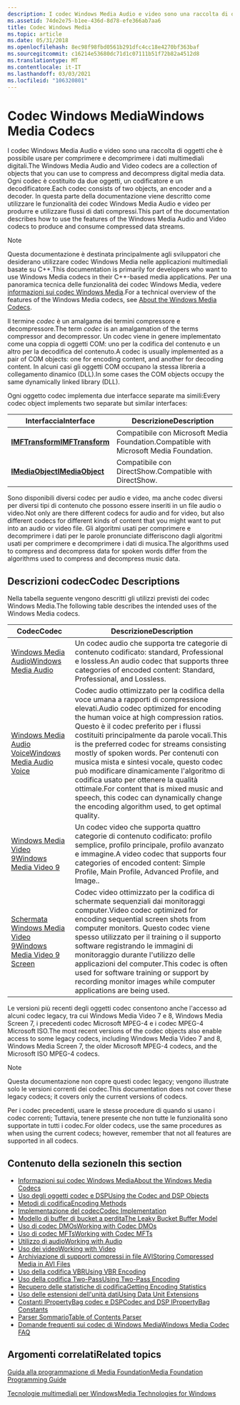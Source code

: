 ```yaml
---
description: I codec Windows Media Audio e video sono una raccolta di oggetti che è possibile usare per comprimere e decomprimere i dati multimediali digitali.
ms.assetid: 74de2e75-b1ee-436d-8d78-efe366ab7aa6
title: Codec Windows Media
ms.topic: article
ms.date: 05/31/2018
ms.openlocfilehash: 8ec98f98fbd0561b291dfc4cc18e4270bf363baf
ms.sourcegitcommit: c16214e53680dc71d1c07111b51f72b82a4512d8
ms.translationtype: MT
ms.contentlocale: it-IT
ms.lasthandoff: 03/03/2021
ms.locfileid: "106320801"
---
```

# <a name="windows-media-codecs"></a><span data-ttu-id="a3587-103">Codec Windows Media</span><span class="sxs-lookup"><span data-stu-id="a3587-103">Windows Media Codecs</span></span>

<span data-ttu-id="a3587-104">I codec Windows Media Audio e video sono una raccolta di oggetti che è possibile usare per comprimere e decomprimere i dati multimediali digitali.</span><span class="sxs-lookup"><span data-stu-id="a3587-104">The Windows Media Audio and Video codecs are a collection of objects that you can use to compress and decompress digital media data.</span></span> <span data-ttu-id="a3587-105">Ogni codec è costituito da due oggetti, un codificatore e un decodificatore.</span><span class="sxs-lookup"><span data-stu-id="a3587-105">Each codec consists of two objects, an encoder and a decoder.</span></span> <span data-ttu-id="a3587-106">In questa parte della documentazione viene descritto come utilizzare le funzionalità dei codec Windows Media Audio e video per produrre e utilizzare flussi di dati compressi.</span><span class="sxs-lookup"><span data-stu-id="a3587-106">This part of the documentation describes how to use the features of the Windows Media Audio and Video codecs to produce and consume compressed data streams.</span></span>

> [!Note]  
> <span data-ttu-id="a3587-107">Questa documentazione è destinata principalmente agli sviluppatori che desiderano utilizzare codec Windows Media nelle applicazioni multimediali basate su C++.</span><span class="sxs-lookup"><span data-stu-id="a3587-107">This documentation is primarily for developers who want to use Windows Media codecs in their C++-based media applications.</span></span> <span data-ttu-id="a3587-108">Per una panoramica tecnica delle funzionalità dei codec Windows Media, vedere [informazioni sui codec Windows Media](about-the-windows-media-codecs.md).</span><span class="sxs-lookup"><span data-stu-id="a3587-108">For a technical overview of the features of the Windows Media codecs, see [About the Windows Media Codecs](about-the-windows-media-codecs.md).</span></span>

 

<span data-ttu-id="a3587-109">Il termine *codec* è un amalgama dei termini compressore e decompressore.</span><span class="sxs-lookup"><span data-stu-id="a3587-109">The term *codec* is an amalgamation of the terms compressor and decompressor.</span></span> <span data-ttu-id="a3587-110">Un codec viene in genere implementato come una coppia di oggetti COM: uno per la codifica del contenuto e un altro per la decodifica del contenuto.</span><span class="sxs-lookup"><span data-stu-id="a3587-110">A codec is usually implemented as a pair of COM objects: one for encoding content, and another for decoding content.</span></span> <span data-ttu-id="a3587-111">In alcuni casi gli oggetti COM occupano la stessa libreria a collegamento dinamico (DLL).</span><span class="sxs-lookup"><span data-stu-id="a3587-111">In some cases the COM objects occupy the same dynamically linked library (DLL).</span></span>

<span data-ttu-id="a3587-112">Ogni oggetto codec implementa due interfacce separate ma simili:</span><span class="sxs-lookup"><span data-stu-id="a3587-112">Every codec object implements two separate but similar interfaces:</span></span>



| <span data-ttu-id="a3587-113">Interfaccia</span><span class="sxs-lookup"><span data-stu-id="a3587-113">Interface</span></span>                              | <span data-ttu-id="a3587-114">Descrizione</span><span class="sxs-lookup"><span data-stu-id="a3587-114">Description</span></span>                                 |
|----------------------------------------|---------------------------------------------|
| [<span data-ttu-id="a3587-115">**IMFTransform**</span><span class="sxs-lookup"><span data-stu-id="a3587-115">**IMFTransform**</span></span>](/windows/desktop/api/mftransform/nn-mftransform-imftransform)   | <span data-ttu-id="a3587-116">Compatibile con Microsoft Media Foundation.</span><span class="sxs-lookup"><span data-stu-id="a3587-116">Compatible with Microsoft Media Foundation.</span></span> |
| [<span data-ttu-id="a3587-117">**IMediaObject**</span><span class="sxs-lookup"><span data-stu-id="a3587-117">**IMediaObject**</span></span>](/previous-versions/windows/desktop/api/mediaobj/nn-mediaobj-imediaobject) | <span data-ttu-id="a3587-118">Compatibile con DirectShow.</span><span class="sxs-lookup"><span data-stu-id="a3587-118">Compatible with DirectShow.</span></span>                 |



 

<span data-ttu-id="a3587-119">Sono disponibili diversi codec per audio e video, ma anche codec diversi per diversi tipi di contenuto che possono essere inseriti in un file audio o video.</span><span class="sxs-lookup"><span data-stu-id="a3587-119">Not only are there different codecs for audio and for video, but also different codecs for different kinds of content that you might want to put into an audio or video file.</span></span> <span data-ttu-id="a3587-120">Gli algoritmi usati per comprimere e decomprimere i dati per le parole pronunciate differiscono dagli algoritmi usati per comprimere e decomprimere i dati di musica.</span><span class="sxs-lookup"><span data-stu-id="a3587-120">The algorithms used to compress and decompress data for spoken words differ from the algorithms used to compress and decompress music data.</span></span>

## <a name="codec-descriptions"></a><span data-ttu-id="a3587-121">Descrizioni codec</span><span class="sxs-lookup"><span data-stu-id="a3587-121">Codec Descriptions</span></span>

<span data-ttu-id="a3587-122">Nella tabella seguente vengono descritti gli utilizzi previsti dei codec Windows Media.</span><span class="sxs-lookup"><span data-stu-id="a3587-122">The following table describes the intended uses of the Windows Media codecs.</span></span>



| <span data-ttu-id="a3587-123">Codec</span><span class="sxs-lookup"><span data-stu-id="a3587-123">Codec</span></span>                                                                     | <span data-ttu-id="a3587-124">Descrizione</span><span class="sxs-lookup"><span data-stu-id="a3587-124">Description</span></span>                                                                                                                                                                                                                                                                                  |
|---------------------------------------------------------------------------|----------------------------------------------------------------------------------------------------------------------------------------------------------------------------------------------------------------------------------------------------------------------------------------------|
| [<span data-ttu-id="a3587-125">Windows Media Audio</span><span class="sxs-lookup"><span data-stu-id="a3587-125">Windows Media Audio</span></span>](windowsmediaaudioencoder.md)                       | <span data-ttu-id="a3587-126">Un codec audio che supporta tre categorie di contenuto codificato: standard, Professional e lossless.</span><span class="sxs-lookup"><span data-stu-id="a3587-126">An audio codec that supports three categories of encoded content: Standard, Professional, and Lossless.</span></span>                                                                                                                                                                                      |
| [<span data-ttu-id="a3587-127">Windows Media Audio Voice</span><span class="sxs-lookup"><span data-stu-id="a3587-127">Windows Media Audio Voice</span></span>](windowsmediaaudiovoiceencoder.md)            | <span data-ttu-id="a3587-128">Codec audio ottimizzato per la codifica della voce umana a rapporti di compressione elevati.</span><span class="sxs-lookup"><span data-stu-id="a3587-128">Audio codec optimized for encoding the human voice at high compression ratios.</span></span> <span data-ttu-id="a3587-129">Questo è il codec preferito per i flussi costituiti principalmente da parole vocali.</span><span class="sxs-lookup"><span data-stu-id="a3587-129">This is the preferred codec for streams consisting mostly of spoken words.</span></span> <span data-ttu-id="a3587-130">Per contenuti con musica mista e sintesi vocale, questo codec può modificare dinamicamente l'algoritmo di codifica usato per ottenere la qualità ottimale.</span><span class="sxs-lookup"><span data-stu-id="a3587-130">For content that is mixed music and speech, this codec can dynamically change the encoding algorithm used, to get optimal quality.</span></span> |
| [<span data-ttu-id="a3587-131">Windows Media Video 9</span><span class="sxs-lookup"><span data-stu-id="a3587-131">Windows Media Video 9</span></span>](windowsmediavideo9encoder.md)                    | <span data-ttu-id="a3587-132">Un codec video che supporta quattro categorie di contenuto codificato: profilo semplice, profilo principale, profilo avanzato e immagine.</span><span class="sxs-lookup"><span data-stu-id="a3587-132">A video codec that supports four categories of encoded content: Simple Profile, Main Profile, Advanced Profile, and Image..</span></span>                                                                                                                                                                  |
| [<span data-ttu-id="a3587-133">Schermata Windows Media Video 9</span><span class="sxs-lookup"><span data-stu-id="a3587-133">Windows Media Video 9 Screen</span></span>](usingthewindowsmediavideo9screencodec.md) | <span data-ttu-id="a3587-134">Codec video ottimizzato per la codifica di schermate sequenziali dai monitoraggi computer.</span><span class="sxs-lookup"><span data-stu-id="a3587-134">Video codec optimized for encoding sequential screen shots from computer monitors.</span></span> <span data-ttu-id="a3587-135">Questo codec viene spesso utilizzato per il training o il supporto software registrando le immagini di monitoraggio durante l'utilizzo delle applicazioni del computer.</span><span class="sxs-lookup"><span data-stu-id="a3587-135">This codec is often used for software training or support by recording monitor images while computer applications are being used.</span></span>                                                                         |



 

<span data-ttu-id="a3587-136">Le versioni più recenti degli oggetti codec consentono anche l'accesso ad alcuni codec legacy, tra cui Windows Media Video 7 e 8, Windows Media Screen 7, i precedenti codec Microsoft MPEG-4 e i codec MPEG-4 Microsoft ISO.</span><span class="sxs-lookup"><span data-stu-id="a3587-136">The most recent versions of the codec objects also enable access to some legacy codecs, including Windows Media Video 7 and 8, Windows Media Screen 7, the older Microsoft MPEG-4 codecs, and the Microsoft ISO MPEG-4 codecs.</span></span>

> [!Note]  
> <span data-ttu-id="a3587-137">Questa documentazione non copre questi codec legacy; vengono illustrate solo le versioni correnti dei codec.</span><span class="sxs-lookup"><span data-stu-id="a3587-137">This documentation does not cover these legacy codecs; it covers only the current versions of codecs.</span></span>

 

<span data-ttu-id="a3587-138">Per i codec precedenti, usare le stesse procedure di quando si usano i codec correnti; Tuttavia, tenere presente che non tutte le funzionalità sono supportate in tutti i codec.</span><span class="sxs-lookup"><span data-stu-id="a3587-138">For older codecs, use the same procedures as when using the current codecs; however, remember that not all features are supported in all codecs.</span></span>

## <a name="in-this-section"></a><span data-ttu-id="a3587-139">Contenuto della sezione</span><span class="sxs-lookup"><span data-stu-id="a3587-139">In this section</span></span>

-   [<span data-ttu-id="a3587-140">Informazioni sui codec Windows Media</span><span class="sxs-lookup"><span data-stu-id="a3587-140">About the Windows Media Codecs</span></span>](about-the-windows-media-codecs.md)
-   [<span data-ttu-id="a3587-141">Uso degli oggetti codec e DSP</span><span class="sxs-lookup"><span data-stu-id="a3587-141">Using the Codec and DSP Objects</span></span>](decidinghowtousethewindowsmediaaudioandvideocodecs.md)
-   [<span data-ttu-id="a3587-142">Metodi di codifica</span><span class="sxs-lookup"><span data-stu-id="a3587-142">Encoding Methods</span></span>](encodingmethods.md)
-   [<span data-ttu-id="a3587-143">Implementazione del codec</span><span class="sxs-lookup"><span data-stu-id="a3587-143">Codec Implementation</span></span>](codecimplementation.md)
-   [<span data-ttu-id="a3587-144">Modello di buffer di bucket a perdita</span><span class="sxs-lookup"><span data-stu-id="a3587-144">The Leaky Bucket Buffer Model</span></span>](the-leaky-bucket-buffer-model.md)
-   [<span data-ttu-id="a3587-145">Uso di codec DMOs</span><span class="sxs-lookup"><span data-stu-id="a3587-145">Working with Codec DMOs</span></span>](workingwithcodecdmos.md)
-   [<span data-ttu-id="a3587-146">Uso di codec MFTs</span><span class="sxs-lookup"><span data-stu-id="a3587-146">Working with Codec MFTs</span></span>](workingwithcodecmfts.md)
-   [<span data-ttu-id="a3587-147">Utilizzo di audio</span><span class="sxs-lookup"><span data-stu-id="a3587-147">Working with Audio</span></span>](workingwithaudio.md)
-   [<span data-ttu-id="a3587-148">Uso dei video</span><span class="sxs-lookup"><span data-stu-id="a3587-148">Working with Video</span></span>](workingwithvideo.md)
-   [<span data-ttu-id="a3587-149">Archiviazione di supporti compressi in file AVI</span><span class="sxs-lookup"><span data-stu-id="a3587-149">Storing Compressed Media in AVI Files</span></span>](storingcompressedmediainavifiles.md)
-   [<span data-ttu-id="a3587-150">Uso della codifica VBR</span><span class="sxs-lookup"><span data-stu-id="a3587-150">Using VBR Encoding</span></span>](usingvbrencoding.md)
-   [<span data-ttu-id="a3587-151">Uso della codifica Two-Pass</span><span class="sxs-lookup"><span data-stu-id="a3587-151">Using Two-Pass Encoding</span></span>](usingtwoencodingpasses.md)
-   [<span data-ttu-id="a3587-152">Recupero delle statistiche di codifica</span><span class="sxs-lookup"><span data-stu-id="a3587-152">Getting Encoding Statistics</span></span>](gettingencodingstatistics.md)
-   [<span data-ttu-id="a3587-153">Uso delle estensioni dell'unità dati</span><span class="sxs-lookup"><span data-stu-id="a3587-153">Using Data Unit Extensions</span></span>](usingdataunitextensions.md)
-   [<span data-ttu-id="a3587-154">Costanti IPropertyBag codec e DSP</span><span class="sxs-lookup"><span data-stu-id="a3587-154">Codec and DSP IPropertyBag Constants</span></span>](codecanddspproperties.md)
-   [<span data-ttu-id="a3587-155">Parser Sommario</span><span class="sxs-lookup"><span data-stu-id="a3587-155">Table of Contents Parser</span></span>](toc-parser.md)
-   [<span data-ttu-id="a3587-156">Domande frequenti sui codec di Windows Media</span><span class="sxs-lookup"><span data-stu-id="a3587-156">Windows Media Codec FAQ</span></span>](frequentlyaskedquestions.md)

## <a name="related-topics"></a><span data-ttu-id="a3587-157">Argomenti correlati</span><span class="sxs-lookup"><span data-stu-id="a3587-157">Related topics</span></span>

<dl> <dt>

[<span data-ttu-id="a3587-158">Guida alla programmazione di Media Foundation</span><span class="sxs-lookup"><span data-stu-id="a3587-158">Media Foundation Programming Guide</span></span>](media-foundation-programming-guide.md)
</dt> <dt>

<span data-ttu-id="a3587-159">[Tecnologie multimediali per Windows](/previous-versions/bg125389(v=msdn.10))</span><span class="sxs-lookup"><span data-stu-id="a3587-159">[Media Technologies for Windows](/previous-versions/bg125389(v=msdn.10))</span></span>
</dt> </dl>

 

 
